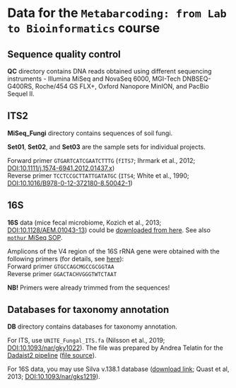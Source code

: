 # Data for the `Metabarcoding: from Lab to Bioinformatics` course


## Sequence quality control

**QC** directory contains DNA reads obtained using different sequencing instruments - Illumina MiSeq and NovaSeq 6000, MGI-Tech DNBSEQ-G400RS, Roche/454 GS FLX+, Oxford Nanopore MinION, and PacBio Sequel II.

## ITS2

**MiSeq_Fungi** directory contains sequences of soil fungi.

**Set01**, **Set02**, and **Set03** are the sample sets for individual projects.

Forward primer `GTGARTCATCGAATCTTTG` (`fITS7`; Ihrmark et al., 2012; [DOI:10.1111/j.1574-6941.2012.01437.x](https://academic.oup.com/femsec/article/82/3/666/492046))<br/>
Reverse primer `TCCTCCGCTTATTGATATGC` (`ITS4`; White et al., 1990; [DOI:10.1016/B978-0-12-372180-8.50042-1](https://www.sciencedirect.com/science/article/pii/B9780123721808500421))<br/>


## 16S

**16S** data (mice fecal microbiome, Kozich et al., 2013; [DOI:10.1128/AEM.01043-13](https://journals.asm.org/doi/10.1128/AEM.01043-13)) could be [downloaded from here](https://mothur.s3.us-east-2.amazonaws.com/wiki/miseqsopdata.zip). See also [`mothur` MiSeq SOP](https://mothur.org/wiki/miseq_sop/).

Amplicons of the V4 region of the 16S rRNA gene were obtained with the following primers (for details, see [here](https://github.com/SchlossLab/MiSeq_WetLab_SOP/blob/master/MiSeq_WetLab_SOP.md)):<br/>
Forward primer `GTGCCAGCMGCCGCGGTAA`<br/>
Reverse primer `GGACTACHVGGGTWTCTAAT`<br/>

**NB!** Primers were already trimmed from the sequences!

## Databases for taxonomy annotation

**DB** directory contains databases for taxonomy annotation.

For ITS, use `UNITE_Fungal_ITS.fa` (Nilsson et al., 2019; [DOI:10.1093/nar/gky1022](https://academic.oup.com/nar/article/47/D1/D259/5146189)). The file was prepared by Andrea Telatin for the [Dadaist2 pipeline](https://quadram-institute-bioscience.github.io/dadaist2/) ([file source](https://github.com/quadram-institute-bioscience/dadaist2/releases/download/v0.7.3/uniref.fa.gz)).

For 16S data, you may use Silva v.138.1 database ([download link](https://zenodo.org/record/4587955); Quast et al, 2013; [DOI:10.1093/nar/gks1219](https://academic.oup.com/nar/article/41/D1/D590/1069277)).
